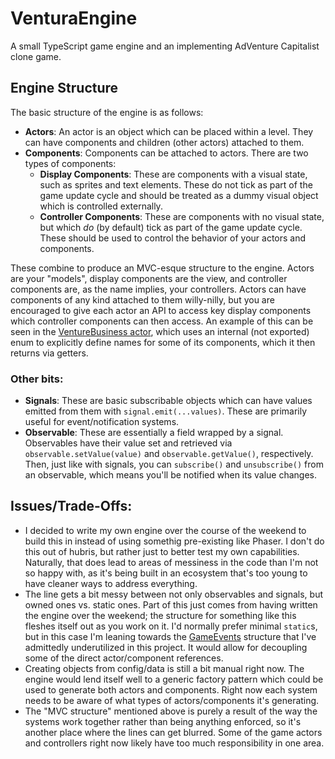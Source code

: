 # VenturaEngine
A small TypeScript game engine and an implementing AdVenture Capitalist clone game.

## Engine Structure
The basic structure of the engine is as follows:
* **Actors**: An actor is an object which can be placed within a level. They can have components and children (other actors) attached to them.
* **Components**: Components can be attached to actors. There are two types of components:
  * **Display Components**: These are components with a visual state, such as sprites and text elements. These do not tick as part of the game update cycle and should be treated as a dummy visual object which is controlled externally.
  * **Controller Components**: These are components with no visual state, but which *do* (by default) tick as part of the game update cycle. These should be used to control the behavior of your actors and components.
  
These combine to produce an MVC-esque structure to the engine. Actors are your "models", display components are the view, and controller components are, as the name implies, your controllers. Actors can have components of any kind attached to them willy-nilly, but you are encouraged to give each actor an API to access key display components which controller components can then access. An example of this can be seen in the [VentureBusiness actor](https://github.com/TheBentoBox/VenturaEngine/blob/master/src/game/gameActors/ventureBusiness.ts), which uses an internal (not exported) enum to explicitly define names for some of its components, which it then returns via getters.

### Other bits:
* **Signals**: These are basic subscribable objects which can have values emitted from them with `signal.emit(...values)`. These are primarily useful for event/notification systems.
* **Observable**: These are essentially a field wrapped by a signal. Observables have their value set and retrieved via `observable.setValue(value)` and `observable.getValue()`, respectively. Then, just like with signals, you can `subscribe()` and `unsubscribe()` from an observable, which means you'll be notified when its value changes.

## Issues/Trade-Offs:
* I decided to write my own engine over the course of the weekend to build this in instead of using somethig pre-existing like Phaser. I don't do this out of hubris, but rather just to better test my own capabilities. Naturally, that does lead to areas of messiness in the code than I'm not so happy with, as it's being built in an ecosystem that's too young to have cleaner ways to address everything.
* The line gets a bit messy between not only observables and signals, but owned ones vs. static ones. Part of this just comes from having written the engine over the weekend; the structure for something like this fleshes itself out as you work on it. I'd normally prefer minimal `static`s, but in this case I'm leaning towards the [GameEvents](https://github.com/TheBentoBox/VenturaEngine/blob/master/src/game/gameEvents.ts) structure that I've admittedly underutilized in this project. It would allow for decoupling some of the direct actor/component references.
* Creating objects from config/data is still a bit manual right now. The engine would lend itself well to a generic factory pattern which could be used to generate both actors and components. Right now each system needs to be aware of what types of actors/components it's generating.
* The "MVC structure" mentioned above is purely a result of the way the systems work together rather than being anything enforced, so it's another place where the lines can get blurred. Some of the game actors and controllers right now likely have too much responsibility in one area.
